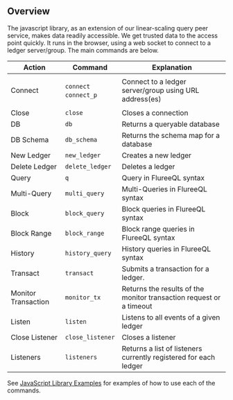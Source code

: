 ## Overview

The javascript library, as an extension of our linear-scaling query peer service, makes data readily accessible. We get trusted data to the access point quickly.  It runs in the browser, using a web socket to connect to a ledger server/group. The main commands are below.


Action | Command | Explanation 
-- | -- | --
Connect | <ul style="list-style-type:none; padding-left: 0;"><li>`connect`</li><li>`connect_p`</li></ul> | Connect to a ledger server/group using URL address(es)
Close | `close` | Closes a connection
DB | `db` | Returns a queryable database
DB Schema | `db_schema` | Returns the schema map for a database 
New Ledger | `new_ledger` | Creates a new ledger
Delete Ledger | `delete_ledger` | Deletes a ledger
Query | `q` | Query in FlureeQL syntax
Multi-Query | `multi_query` | Multi-Queries in FlureeQL syntax
Block | `block_query` | Block queries in FlureeQL syntax
Block Range | `block_range` | Block range queries in FlureeQL syntax
History |  `history_query`| History queries in FlureeQL syntax
Transact | `transact` | Submits a transaction for a ledger.
Monitor Transaction | `monitor_tx` | Returns the results of the monitor transaction request or a timeout
Listen | `listen` | Listens to all events of a given ledger
Close Listener | `close_listener` | Closes a listener
Listeners | `listeners` | Returns a list of listeners currently registered for each ledger


See [JavaScript Library Examples](/library/javascript-library/javascript-examples) for examples of how to use each of the commands.